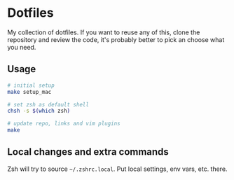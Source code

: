 # Dotfiles

My collection of dotfiles. If you want to reuse any of this, clone the
repository and review the code, it's probably better to pick an choose what you
need.


## Usage

  ```sh
  # initial setup
  make setup_mac

  # set zsh as default shell
  chsh -s $(which zsh)

  # update repo, links and vim plugins
  make
  ```

## Local changes and extra commands

Zsh will try to source `~/.zshrc.local`. Put local settings, env vars,
etc. there.
